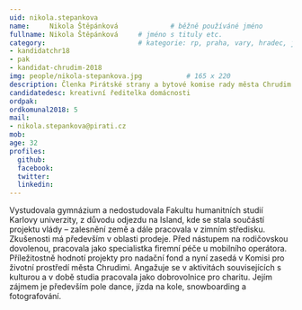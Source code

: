 ```yaml
---
uid: nikola.stepankova
name:     Nikola Štěpánková      		# běžně používáné jméno
fullname: Nikola Štěpánková		# jméno s tituly etc.
category:                 		# kategorie: rp, praha, vary, hradec, jmk, senat
- kandidatchr18
- pak
- kandidat-chrudim-2018
img: people/nikola-stepankova.jpg           # 165 x 220
description: Členka Pirátské strany a bytové komise rady města Chrudim # kratký popis, max 160 znaků
candidatedesc: kreativní ředitelka domácnosti
ordpak: 
ordkomunal2018: 5
mail:
- nikola.stepankova@pirati.cz
mob: 
age: 32
profiles:
  github:
  facebook: 
  twitter:
  linkedin:
---
```

Vystudovala gymnázium a nedostudovala Fakultu humanitních studií Karlovy univerzity, z důvodu odjezdu na Island, kde se stala součástí projektu vlády – zalesnění země a dále pracovala v zimním středisku. Zkušenosti má především v oblasti prodeje. 
Před nástupem na rodičovskou dovolenou, pracovala jako specialistka firemní péče u mobilního operátora. Příležitostně hodnotí projekty pro nadační fond a nyní zasedá v Komisi pro životní prostředí města Chrudimi. 
Angažuje se v aktivitách souvisejících s kulturou a v době studia pracovala jako dobrovolnice pro charitu. Jejím zájmem je především pole dance, jízda na kole, snowboarding a fotografování.
